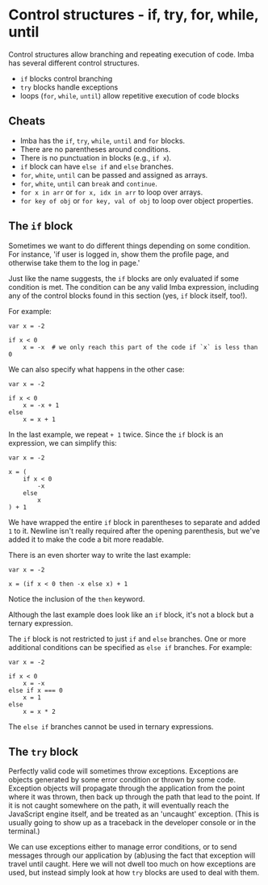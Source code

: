 # Control structures - if, try, for, while, until

Control structures allow branching and repeating execution of code. Imba has
several different control structures.

- `if` blocks control branching
- `try` blocks handle exceptions
- loops (`for`, `while`, `until`) allow repetitive execution of code blocks

## Cheats

- Imba has the `if`, `try`, `while`, `until` and `for` blocks.
- There are no parentheses around conditions.
- There is no punctuation in blocks (e.g., `if x`).
- `if` block can have `else if` and `else` branches.
- `for`, `white`, `until` can be passed and assigned as arrays.
- `for`, `white`, `until` can `break` and `continue`.
- `for x in arr` or `for x, idx in arr` to loop over arrays.
- `for key of obj` or `for key, val of obj` to loop over object properties.

## The `if` block

Sometimes we want to do different things depending on some condition. For
instance, 'if user is logged in, show them the profile page, and otherwise
take them to the log in page.'

Just like the name suggests, the `if` blocks are only evaluated if some
condition is met. The condition can be any valid Imba expression, including any
of the control blocks found in this section (yes, `if` block itself, too!).

For example:

```imba
var x = -2

if x < 0
    x = -x  # we only reach this part of the code if `x` is less than 0
```

We can also specify what happens in the other case:

```imba
var x = -2

if x < 0
    x = -x + 1
else
    x = x + 1
```

In the last example, we repeat `+ 1` twice. Since the `if` block is an 
expression, we can simplify this:

```imba
var x = -2

x = (
    if x < 0
        -x
    else
        x
) + 1
```

We have wrapped the entire `if` block in parentheses to separate and added `1`
to it. Newline isn't really required after the opening parenthesis, but we've
added it to make the code a bit more readable.

There is an even shorter way to write the last example:

```imba
var x = -2

x = (if x < 0 then -x else x) + 1
```

Notice the inclusion of the `then` keyword.

Although the last example does look like an `if` block, it's not a block but a
ternary expression.

The `if` block is not restricted to just `if` and `else` branches. One or
more additional conditions can be specified as `else if` branches. For
example:

```imba
var x = -2

if x < 0
    x = -x
else if x === 0
    x = 1
else
    x = x * 2
```

The `else if` branches cannot be used in ternary expressions.

## The `try` block

Perfectly valid code will sometimes throw exceptions. Exceptions are objects
generated by some error condition or thrown by some code. Exception objects
will propagate through the application from the point where it was thrown,
then back up through the path that lead to the point. If it is not caught
somewhere on the path, it will eventually reach the JavaScript engine itself,
and be treated as an 'uncaught' exception. (This is usually going to show up
as a traceback in the developer console or in the terminal.)

We can use exceptions either to manage error conditions, or to send messages
through our application by (ab)using the fact that exception will travel
until caught. Here we will not dwell too much on how exceptions are used, but 
instead simply look at how `try` blocks are used to deal with them.


